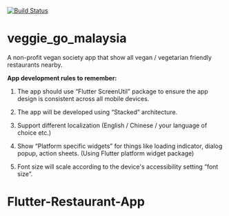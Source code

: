 [![Build Status](https://travis-ci.com/alvindrakes/veggie_go_malaysia.svg?branch=master)](https://travis-ci.com/alvindrakes/veggie_go_malaysia)

# veggie_go_malaysia

A non-profit vegan society app that show all vegan / vegetarian friendly restaurants nearby.

**App development rules to remember:**

1. The app should use “Flutter ScreenUtil” package to ensure the app design is consistent across all mobile devices.

2. The app will be developed using “Stacked” architecture.

3. Support different localization (English / Chinese / your language of choice etc.)

4. Show “Platform specific widgets” for things like loading indicator, dialog popup, action sheets. (Using Flutter platform widget package)

5. Font size will scale according to the device's accessibility setting “font size”.
# Flutter-Restaurant-App
